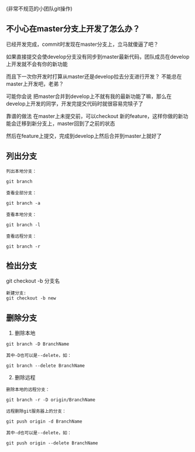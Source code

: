 (非常不规范的小团队git操作)
## 不小心在master分支上开发了怎么办？

已经开发完成，commit时发现在master分支上，立马就傻逼了吧？

如果直接提交会使develop分支没有同步到master最新代码，团队成员在develop上开发就不会有你的新功能

而且下一次你开发时打算从master还是develop拉去分支进行开发？
不能总在master上开发吧，老弟？

可能你会说
把master合并到develop上不就有我的最新功能了嘛，那么在develop上开发的同学，开发完提交代码时就很容易完犊子了

靠谱的做法
在master上未提交前，可以checkout 新的feature，这样你做的新功能会迁移到新分支上，master回到了之前的状态

然后在feature上提交，完成到develop上然后合并到master上就好了

## 列出分支
```
列出本地分支：

git branch

查看全部分支：

git branch -a

查看本地分支：

git branch -l

查看远程分支：

git branch -r
```

## 检出分支
git checkout -b 分支名
```
新建分支:
git checkout -b new
```

## 删除分支
1. 删除本地
```
git branch -D BranchName

其中-D也可以是--delete，如：

git branch --delete BranchName
```
2. 删除远程
```
删除本地的远程分支：

git branch -r -D origin/BranchName

远程删除git服务器上的分支：

git push origin -d BranchName

其中-d也可以是--delete，如：

git push origin --delete BranchName
```

